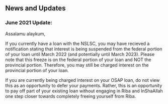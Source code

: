 ## News and Updates

### June 2021 Update:

Assalamu alaykum,

If you currently have a loan with the NSLSC, you may have recieved a notification stating that interest is being suspended from the federal portion of your loan until March 2022 (and potentially until March 2023). Please note that this freeze is on the federal portion of your loan and NOT the provincial portion. Therefore, you may still be charged interest on the provincial portion of your loan.

If you are currently being charged interest on your OSAP loan, do not view this as an opportunity to defer your payments. Rather, this is an opportunity to pay off part of your existing loan without engaging in Riba and InShaAllah one step closer towards completely freeing yourself from Riba.
